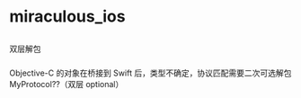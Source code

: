 # miraculous_ios
##
双层解包
###
Objective-C 的对象在桥接到 Swift 后，类型不确定，协议匹配需要二次可选解包
MyProtocol??（双层 optional）
